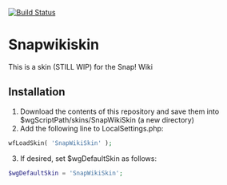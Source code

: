 [![Build Status](https://travis-ci.com/snapwiki/SnapWikiSkin.svg?branch=master)](https://travis-ci.com/snapwiki/SnapWikiSkin)
# Snapwikiskin
This is a skin (STILL WIP) for the Snap! Wiki

## Installation
1. Download the contents of this repository and save them into $wgScriptPath/skins/SnapWikiSkin (a new directory)
2. Add the following line to LocalSettings.php:
```php
wfLoadSkin( 'SnapWikiSkin' );
```
3. If desired, set $wgDefaultSkin as follows:
```php
$wgDefaultSkin = 'SnapWikiSkin';
```
